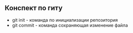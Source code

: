 ## Конспект по гиту
* git init - команда по инициализации репозитория
* git commit - команда сохраняющая изменение файла
